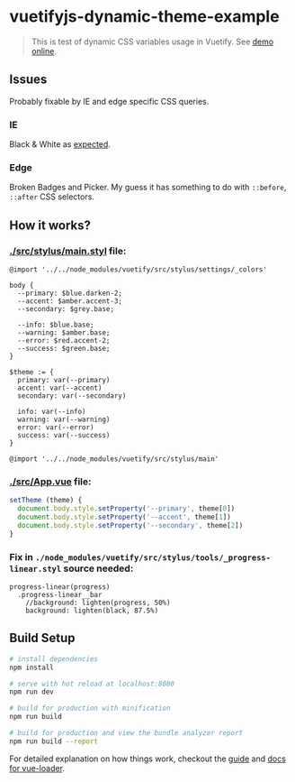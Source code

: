 # vuetifyjs-dynamic-theme-example

> This is test of dynamic CSS variables usage in Vuetify. See [demo online](https://darosh.github.io/vuetifyjs-dynamic-theme-example/dist/).

## Issues

Probably fixable by IE and edge specific CSS queries.

### IE

Black & White as [expected](http://caniuse.com/css-variables/embed).

### Edge

Broken Badges and Picker. My guess it has something to do with ```::before```, ```::after``` CSS selectors. 

## How it works?

### [./src/stylus/main.styl](./src/stylus/main.styl) file:

```styl
@import '../../node_modules/vuetify/src/stylus/settings/_colors'

body {
  --primary: $blue.darken-2;
  --accent: $amber.accent-3;
  --secondary: $grey.base;

  --info: $blue.base;
  --warning: $amber.base;
  --error: $red.accent-2;
  --success: $green.base;
}

$theme := {
  primary: var(--primary)
  accent: var(--accent)
  secondary: var(--secondary)

  info: var(--info)
  warning: var(--warning)
  error: var(--error)
  success: var(--success)
}

@import '../../node_modules/vuetify/src/stylus/main'
```

### [./src/App.vue](./src/App.vue) file:

```js
setTheme (theme) {
  document.body.style.setProperty('--primary', theme[0])
  document.body.style.setProperty('--accent', theme[1])
  document.body.style.setProperty('--secondary', theme[2])
}
```

### Fix in ```./node_modules/vuetify/src/stylus/tools/_progress-linear.styl``` source needed:

```styl
progress-linear(progress)
  .progress-linear__bar
    //background: lighten(progress, 50%)
    background: lighten(black, 87.5%)
```

## Build Setup

``` bash
# install dependencies
npm install

# serve with hot reload at localhost:8080
npm run dev

# build for production with minification
npm run build

# build for production and view the bundle analyzer report
npm run build --report
```

For detailed explanation on how things work, checkout the [guide](http://vuejs-templates.github.io/webpack/) and [docs for vue-loader](http://vuejs.github.io/vue-loader).
